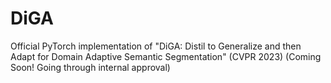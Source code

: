 # DiGA
Official PyTorch implementation of "DiGA: Distil to Generalize and then Adapt for Domain Adaptive Semantic Segmentation" (CVPR 2023) (Coming Soon! Going through internal approval)

